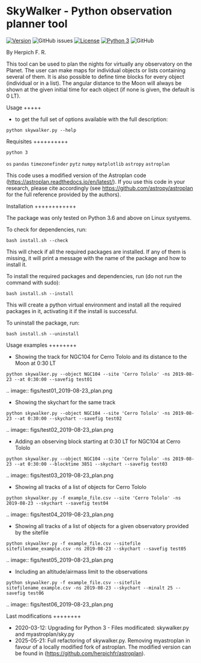 SkyWalker - Python observation planner tool
===========================================

[![Version](https://img.shields.io/github/v/release/herpichfr/skywalker)](https://img.shields.io/github/v/release/herpichfr/skywalker)
![GitHub issues](https://img.shields.io/github/issues/herpichfr/skywalker)
[![License](https://img.shields.io/badge/license-GNUv3.0-green)](LICENSE)
[![Python 3](https://img.shields.io/badge/python-3.6%2B-blue.svg)](https://www.python.org/downloads/)
![GitHub](https://img.shields.io/github/stars/herpichfr/skywalker?style=social)

By Herpich F. R.  

This tool can be used to plan the nights for virtually any observatory on the Planet. The user can make maps for individual objects or lists containing several of them. It is also possible to define time blocks for every object (individual or in a list). The angular distance to the Moon will always be shown at the given initial time for each object (if none is given, the default is 0 LT).

Usage
+++++

- to get the full set of options available with the full description:

``python skywalker.py --help``

Requisites
++++++++++

``python 3``

``os``
``pandas``
``timezonefinder``
``pytz``
``numpy``
``matplotlib``
``astropy``
``astroplan``

This code uses a modified version of the Astroplan code (https://astroplan.readthedocs.io/en/latest/). If you use this code in your research, please cite accordingly (see https://github.com/astropy/astroplan for the full reference provided by the authors).

Installation
++++++++++++

The package was only tested on Python 3.6 and above on Linux systyems.

To check for dependencies, run:

``bash install.sh --check``

This will check if all the required packages are installed. If any of them is missing, it will print a message with the name of the package and how to install it.

To install the required packages and dependencies, run (do not run the command with sudo):

``bash install.sh --install``

This will create a python virtual environment and install all the required packages in it, activating it if the install is successful. 

To uninstall the package, run:

``bash install.sh --uninstall``

Usage examples
++++++++

* Showing the track for NGC104 for Cerro Tololo and its distance to the Moon at 0:30 LT

``python skywalker.py --object NGC104 --site 'Cerro Tololo' -ns 2019-08-23 --at 0:30:00 --savefig test01``

.. image:: figs/test01_2019-08-23_plan.png

* Showing the skychart for the same track

``python skywalker.py --object NGC104 --site 'Cerro Tololo' -ns 2019-08-23 --at 0:30:00 --skychart --savefig test02``

.. image:: figs/test02_2019-08-23_plan.png
   
* Adding an observing block starting at 0:30 LT for NGC104 at Cerro Tololo

``python skywalker.py --object NGC104 --site 'Cerro Tololo' -ns 2019-08-23 --at 0:30:00 --blocktime 3851 --skychart --savefig test03``

.. image:: figs/test03_2019-08-23_plan.png

* Showing all tracks of a list of objects for Cerro Tololo

``python skywalker.py -f example_file.csv --site 'Cerro Tololo' -ns 2019-08-23 --skychart --savefig test04``

.. image:: figs/test04_2019-08-23_plan.png

* Showing all tracks of a list of objects for a given observatory provided by the sitefile

``python skywalker.py -f example_file.csv --sitefile sitefilename_example.csv -ns 2019-08-23 --skychart --savefig test05``

.. image:: figs/test05_2019-08-23_plan.png

* Including an altitude/airmass limit to the observations

``python skywalker.py -f example_file.csv --sitefile sitefilename_example.csv -ns 2019-08-23 --skychart --minalt 25 --savefig test06``

.. image:: figs/test06_2019-08-23_plan.png

Last modifications
++++++++

* 2020-03-12: Upgrading for Python 3 - Files modificated: skywalker.py and myastroplan/sky.py
* 2025-05-21: Full refactoring of skywalker.py. Removing myastroplan in favour of a locally modified fork of astroplan. The modified version can be found in (https://github.com/herpichfr/astroplan).
